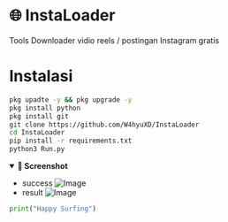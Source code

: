 # 🌐 InstaLoader
Tools Downloader vidio reels / postingan Instagram gratis

# Instalasi 
```bash
pkg upadte -y && pkg upgrade -y
pkg install python
pkg install git
git clone https://github.com/W4hyuXD/InstaLoader
cd InstaLoader
pip install -r requirements.txt
python3 Run.py
```

<details open>
  <summary><strong>📸 Screenshot</strong></summary>
 
- success
![Image](https://github.com/user-attachments/assets/25b8defa-7bde-4aa7-be12-acbd82d62863)
- result
![Image](https://github.com/user-attachments/assets/17cd7ca3-e388-4b66-82d5-c1034a42eece)

</details>

```python
print("Happy Surfing")
```


